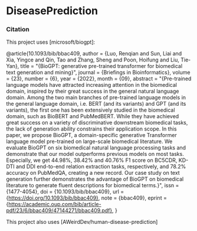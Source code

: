 # DiseasePrediction


### Citation
This project uses [microsoft/biogpt]:

@article{10.1093/bib/bbac409,
    author = {Luo, Renqian and Sun, Liai and Xia, Yingce and Qin, Tao and Zhang, Sheng and Poon, Hoifung and Liu, Tie-Yan},
    title = "{BioGPT: generative pre-trained transformer for biomedical text generation and mining}",
    journal = {Briefings in Bioinformatics},
    volume = {23},
    number = {6},
    year = {2022},
    month = {09},
    abstract = "{Pre-trained language models have attracted increasing attention in the biomedical domain, inspired by their great success in the general natural language domain. Among the two main branches of pre-trained language models in the general language domain, i.e. BERT (and its variants) and GPT (and its variants), the first one has been extensively studied in the biomedical domain, such as BioBERT and PubMedBERT. While they have achieved great success on a variety of discriminative downstream biomedical tasks, the lack of generation ability constrains their application scope. In this paper, we propose BioGPT, a domain-specific generative Transformer language model pre-trained on large-scale biomedical literature. We evaluate BioGPT on six biomedical natural language processing tasks and demonstrate that our model outperforms previous models on most tasks. Especially, we get 44.98\%, 38.42\% and 40.76\% F1 score on BC5CDR, KD-DTI and DDI end-to-end relation extraction tasks, respectively, and 78.2\% accuracy on PubMedQA, creating a new record. Our case study on text generation further demonstrates the advantage of BioGPT on biomedical literature to generate fluent descriptions for biomedical terms.}",
    issn = {1477-4054},
    doi = {10.1093/bib/bbac409},
    url = {https://doi.org/10.1093/bib/bbac409},
    note = {bbac409},
    eprint = {https://academic.oup.com/bib/article-pdf/23/6/bbac409/47144271/bbac409.pdf},
}

This project also uses [AWeirdDev/human-disease-prediction]

